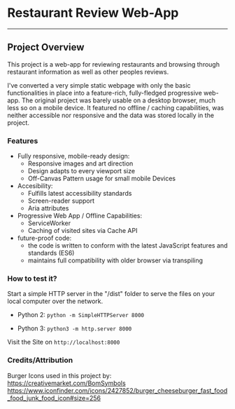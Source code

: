 # Restaurant Review Web-App
---

## Project Overview

This project is a web-app for reviewing restaurants and browsing through restaurant information as well as other peoples reviews.

I've converted a very simple static webpage with only the basic functionalities in place into a feature-rich, fully-fledged progressive web-app. The original project was barely usable on a desktop browser, much less so on a mobile device. It featured no offline / caching capabilities, was neither accessible nor responsive and the data was stored locally in the project. 

### Features 

- Fully responsive, mobile-ready design:
    - Responsive images and art direction
    - Design adapts to every viewport size
    - Off-Canvas Pattern usage for small mobile Devices
- Accesibility:
    - Fulfills latest accessibility standards
    - Screen-reader support
    - Aria attributes
- Progressive Web App / Offline Capabilities:
    - ServiceWorker
    - Caching of visited sites via Cache API
- future-proof code:
    - the code is written to conform with the latest JavaScript features and standards (ES6)
    - maintains full compatibility with older browser via transpiling


### How to test it?

Start a simple HTTP server in the "/dist" folder to serve the files on your local computer over the network.

- Python 2:
        `python -m SimpleHTTPServer 8000`

- Python 3:
        `python3 -m http.server 8000`

Visit the Site on `http://localhost:8000`



### Credits/Attribution
Burger Icons used in this project by: https://creativemarket.com/BomSymbols
https://www.iconfinder.com/icons/2427852/burger_cheeseburger_fast_food_food_junk_food_icon#size=256


